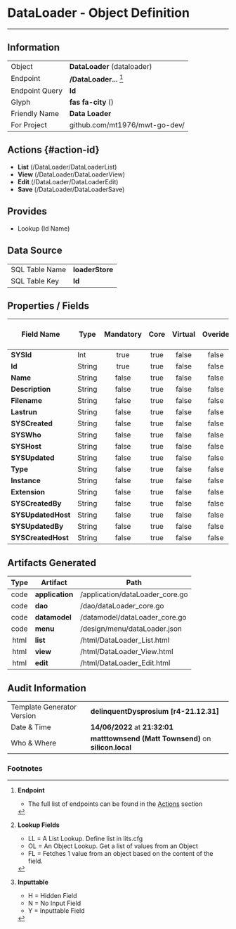 # **DataLoader** - Object Definition
---
##  Information
|   |   |
|---|---|
|Object         |**DataLoader** (dataloader) |
|Endpoint 	    |**/DataLoader...** [^1]|
|Endpoint Query |**Id**|
Glyph|**fas fa-city** ()
Friendly Name|**Data Loader**|
|For Project    |github.com/mt1976/mwt-go-dev/|

##  Actions {#action-id}
* **List** (/DataLoader/DataLoaderList) 
* **View** (/DataLoader/DataLoaderView)
* **Edit** (/DataLoader/DataLoaderEdit)
* **Save** (/DataLoader/DataLoaderSave)









##  Provides
 * Lookup (Id Name)






##  Data Source 
|   |   |
|---|---|
SQL Table Name       | **loaderStore**
SQL Table Key | **Id**



##  Properties / Fields
| Field Name| Type | Mandatory | Core | Virtual | Overide | Lookup [^2]| Lookup Object      | Lookup Field Source         | Lookup Return Value                | Inputable [^3]|DB Column|Default Value| No Change | Callout | Internal |
| -- | --  | :--: | :--: | :--: |:--: |:--: |:--: |-- |-- |:--: |-- | --| :--: | :--: | :--: |
|**SYSId**|Int|true|true|false|false|||||NH|_id|0|false|false|true|
|**Id**|String|true|true|false|false|||||Y|id||false|false|false|
|**Name**|String|false|true|false|false|||||Y|name||false|false|false|
|**Description**|String|false|true|false|false|||||Y|description||false|false|false|
|**Filename**|String|false|true|false|false|||||Y|filename||false|false|false|
|**Lastrun**|String|false|true|false|false|||||Y|lastrun||false|false|false|
|**SYSCreated**|String|false|true|false|false|||||NH|_created||false|false|true|
|**SYSWho**|String|false|true|false|false|||||NH|_who||false|false|true|
|**SYSHost**|String|false|true|false|false|||||NH|_host||false|false|true|
|**SYSUpdated**|String|false|true|false|false|||||NH|_updated||false|false|true|
|**Type**|String|false|true|false|false|||||Y|type||false|false|false|
|**Instance**|String|false|true|false|false|||||Y|instance||false|false|false|
|**Extension**|String|false|true|false|false|||||Y|extension||false|false|false|
|**SYSCreatedBy**|String|false|true|false|false|||||NH|_createdBy||false|false|true|
|**SYSUpdatedHost**|String|false|true|false|false|||||NH|_updatedHost||false|false|true|
|**SYSUpdatedBy**|String|false|true|false|false|||||NH|_updatedBy||false|false|true|
|**SYSCreatedHost**|String|false|true|false|false|||||NH|_createdHost||false|false|true|


##  Artifacts Generated
| Type | Artifact | Path|
| :--: | -- | -- |
| code | **application** | /application/dataLoader_core.go |
| code | **dao** | /dao/dataLoader_core.go |
| code | **datamodel** | /datamodel/dataLoader_core.go |
| code | **menu** | /design/menu/dataLoader.json |
| html | **list** | /html/DataLoader_List.html |
| html | **view** | /html/DataLoader_View.html |
| html | **edit** | /html/DataLoader_Edit.html |


## Audit Information
|   |   |
|---|---|
Template Generator Version   | **delinquentDysprosium [r4-21.12.31]**
Date & Time		     | **14/06/2022** at **21:32:01**
Who & Where		     | **matttownsend (Matt Townsend)** on **silicon.local**

### Footnotes
[^1]: **Endpoint**
    * The full list of endpoints can be found in the [Actions](#action-id) section
[^2]: **Lookup Fields**
    * LL = A List Lookup. Define list in lits.cfg
    * OL = An Object Lookup. Get a list of values from an Object
    * FL = Fetches 1 value from an object based on the content of the field. 
[^3]: **Inputtable**   
    * H = Hidden Field
    * N = No Input Field
    * Y = Inputtable Field